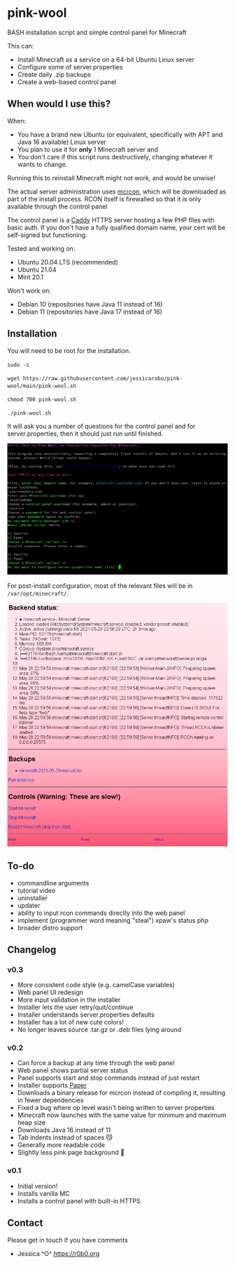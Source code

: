 # pink-wool
BASH installation script and simple control panel for Minecraft

This can:
- Install Minecraft as a service on a 64-bit Ubuntu Linux server
- Configure some of server.properties
- Create daily .zip backups
- Create a web-based control panel

## When would I use this?
When:
- You have a brand new Ubuntu (or equivalent, specifically with APT and Java 16 available) Linux server 
- You plan to use it for **only** 1 Minecraft server and 
- You don't care if this script runs destructively, changing whatever it wants to change. 

Running this to reinstall Minecraft might not work, and would be unwise!

The actual server administration uses [mcrcon](https://github.com/Tiiffi/mcrcon), which will be downloaded as part of the install process. RCON itself is firewalled so that it is only available through the control panel

The control panel is a [Caddy](https://caddyserver.com) HTTPS server hosting a few PHP files with basic auth. If you don't have a fully qualified domain name, your cert will be self-signed but functioning.

Tested and working on:
- Ubuntu 20.04 LTS (recommended)
- Ubuntu 21.04
- Mint 20.1

Won't work on:
- Debian 10 (repositories have Java 11 instead of 16)
- Debian 11 (repositories have Java 17 instead of 16)

## Installation

You will need to be root for the installation.

`sudo -s`

`wget https://raw.githubusercontent.com/jessicarobo/pink-wool/main/pink-wool.sh`

`chmod 700 pink-wool.sh`

`./pink-wool.sh`

It will ask you a number of questions for the control panel and for server.properties, then it should just run until finished.

![pink-wool installer](pink-wool-install.png)

For post-install configuration, most of the relevant files will be in `/var/opt/minecraft/`.

![pink-wool admin panel](pink-wool-panel.png)

## To-do

- commandline arguments
- tutorial video
- uninstaller
- updater
- ability to input rcon commands directly into the web panel
- implement (programmer word meaning "steal") xpaw's status php
- broader distro support

## Changelog

### v0.3
- More consistent code style (e.g. camelCase variables)
- Web panel UI redesign
- More input validation in the installer
- Installer lets the user retry/quit/continue
- Installer understands server.properties defaults
- Installer has a lot of new cute colors!
- No longer leaves source .tar.gz or .deb files lying around


### v0.2
- Can force a backup at any time through the web panel
- Web panel shows partial server status
- Panel supports start and stop commands instead of just restart
- Installer supports [Paper](https://papermc.io)
- Downloads a binary release for mcrcon instead of compiling it, resulting in fewer dependencies
- Fixed a bug where op level wasn't being written to server properties
- Minecraft now launches with the same value for minimum and maximum heap size
- Downloads Java 16 instead of 11
- Tab indents instead of spaces 😼
- Generally more readable code
- Slightly less pink page background 🌸

### v0.1
- Initial version!
- Installs vanilla MC
- Installs a control panel with built-in HTTPS

## Contact
Please get in touch if you have comments 
- Jessica ^O^ https://r0b0.org
